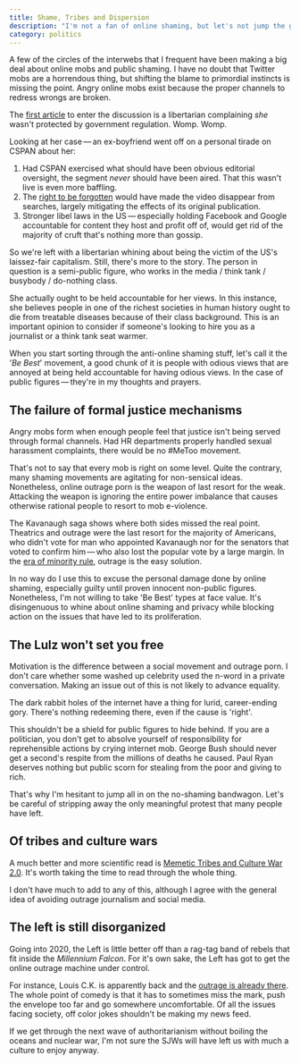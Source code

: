 ```yaml
---
title: Shame, Tribes and Dispersion
description: "I'm not a fan of online shaming, but let's not jump the gone while we're 'Being Best' and take away on the remaining forms of protest we have." 
category: politics  
---
```



A few of the circles of the interwebs that I frequent have been making a big deal about online mobs and public shaming. I have no doubt that Twitter mobs are a horrendous thing, but shifting the blame to primordial instincts is missing the point. Angry online mobs exist because the proper channels to redress wrongs are broken. 

The [first article][hal] to enter the discussion is a libertarian complaining *she* wasn't protected by government regulation. Womp. Womp. 

Looking at her case&thinsp;—&thinsp;an ex-boyfriend went off on a personal tirade on CSPAN about her:
1. Had CSPAN exercised what should have been obvious editorial oversight, the segment *never* should have been aired. That this wasn't live is even more baffling. 
2. The [right to be forgotten][rbf] would have made the video disappear from searches, largely mitigating the effects of its original publication. 
3. Stronger libel laws in the US&thinsp;—&thinsp;especially holding Facebook and Google accountable for content they host and profit off of, would get rid of the majority of cruft that's nothing more than gossip. 

So we're left with a libertarian whining about being the victim of the US's laissez-fair capitalism. Still, there's more to the story. The person in question is a semi-public figure, who works in the media / think tank / busybody / do-nothing class. 

She actually ought to be held accountable for her views. In this instance, she believes people in one of the richest societies in human history ought to die from treatable diseases because of their class background. This is an important opinion to consider if someone's looking to hire you as a journalist or a think tank seat warmer. 

When you start sorting through the anti-online shaming stuff, let's call it the '*Be Best*' movement, a good chunk of it is people with odious views that are annoyed at being held accountable for having odious views. In the case of public figures&thinsp;—&thinsp;they're in my thoughts and prayers.  

## The failure of formal justice mechanisms 

Angry mobs form when enough people feel that justice isn't being served through formal channels. Had HR departments properly handled sexual harassment complaints, there would be no #MeToo movement.

That's not to say that every mob is right on some level. Quite the contrary, many shaming movements are agitating for non-sensical ideas. Nonetheless, online outrage porn is the weapon of last resort for the weak. Attacking the weapon is ignoring the entire power imbalance that causes otherwise rational people to resort to mob e-violence. 

The Kavanaugh saga shows where both sides missed the real point. Theatrics and outrage were the last resort for the majority of Americans, who didn't vote for man who appointed Kavanaugh nor for the senators that voted to confirm him&thinsp;—&thinsp;who also lost the popular vote by a large margin. In the [era of minority rule][emr], outrage is the easy solution. 

In no way do I use this to excuse the personal damage done by online shaming, especially guilty until proven innocent non-public figures. Nonetheless, I'm not willing to take 'Be Best' types at face value. It's disingenuous to whine about online shaming and privacy while blocking action on the issues that have led to its proliferation. 

## The Lulz won't set you free 

Motivation is the difference between a social movement and outrage porn. I don't care whether some washed up celebrity used the n-word in a private conversation. Making an issue out of this is not likely to advance equality. 

The dark rabbit holes of the internet have a thing for lurid, career-ending gory. There's nothing redeeming there, even if the cause is 'right'. 

This shouldn't be a shield for public figures to hide behind. If you are a politician, you don't get to absolve yourself of responsibility for reprehensible actions by crying internet mob. George Bush should never get a second's respite from the millions of deaths he caused. Paul Ryan deserves nothing but public scorn for stealing from the poor and giving to rich. 

That's why I'm hesitant to jump all in on the no-shaming bandwagon. Let's be careful of stripping away the only meaningful protest that many people have left. 

## Of tribes and culture wars

A much better and more scientific read is [Memetic Tribes and Culture War 2.0][mtc]. It's worth taking the time to read through the whole thing. 

I don't have much to add to any of this, although I agree with the general idea of avoiding outrage journalism and social media. 

## The left is still disorganized 

Going into 2020, the Left is little better off than a rag-tag band of rebels that fit inside the *Millennium Falcon*.  For it's own sake, the Left has got to get the online outrage machine under control.

For instance, Louis C.K. is apparently back and the [outrage is already there][lck]. The whole point of comedy is that it has to sometimes miss the mark, push the envelope too far and go somewhere uncomfortable. Of all the issues facing society, off color jokes shouldn't be making my news feed.  

If we get through the next wave of authoritarianism without boiling the oceans and nuclear war, I'm not sure the SJWs will have left us with much a culture to enjoy anyway. 

[hal]: https://www.firstthings.com/article/2019/01/shame-storm
[rbf]: https://en.wikipedia.org/wiki/Right_to_be_forgotten
[emr]: /blog/minority-rule
[mtc]: https://medium.com/intellectual-explorers-club/memetic-tribes-and-culture-war-2-0-14705c43f6bb
[lck]: https://slate.com/culture/2018/12/louis-ck-leaked-set-governors-parkland-pronouns.html 